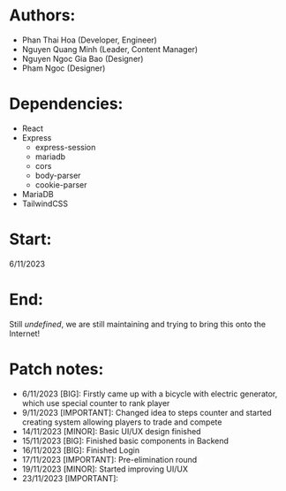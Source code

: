 # Authors:
- Phan Thai Hoa (Developer, Engineer)
- Nguyen Quang Minh (Leader, Content Manager)
- Nguyen Ngoc Gia Bao (Designer)
- Pham Ngoc (Designer)

# Dependencies:
- React
- Express
    + express-session
    + mariadb
    + cors
    + body-parser
    + cookie-parser
- MariaDB
- TailwindCSS

# Start:
6/11/2023
# End:
Still <i>undefined</i>, we are still maintaining and trying to bring this onto the Internet!

# Patch notes:
- 6/11/2023  [BIG]: Firstly came up with a bicycle with electric generator, which use special counter to rank player
- 9/11/2023  [IMPORTANT]: Changed idea to steps counter and started creating system allowing players to trade and compete
- 14/11/2023 [MINOR]: Basic UI/UX design finished
- 15/11/2023 [BIG]: Finished basic components in Backend
- 16/11/2023 [BIG]: Finished Login
- 17/11/2023 [IMPORTANT]: Pre-elimination round
- 19/11/2023 [MINOR]: Started improving UI/UX
- 23/11/2023 [IMPORTANT]: 